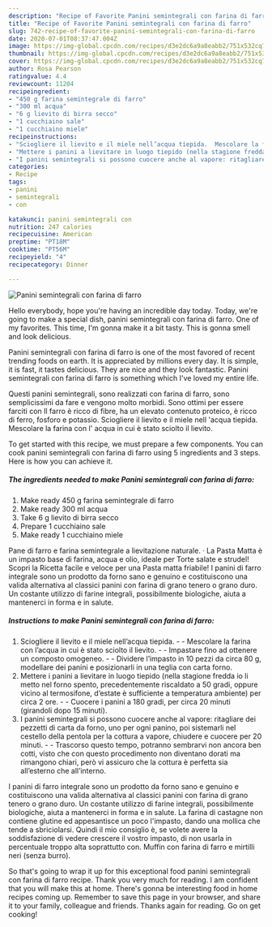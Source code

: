 ```yaml
---
description: "Recipe of Favorite Panini semintegrali con farina di farro"
title: "Recipe of Favorite Panini semintegrali con farina di farro"
slug: 742-recipe-of-favorite-panini-semintegrali-con-farina-di-farro
date: 2020-07-01T08:37:47.004Z
image: https://img-global.cpcdn.com/recipes/d3e2dc6a9a8eabb2/751x532cq70/panini-semintegrali-con-farina-di-farro-recipe-main-photo.jpg
thumbnail: https://img-global.cpcdn.com/recipes/d3e2dc6a9a8eabb2/751x532cq70/panini-semintegrali-con-farina-di-farro-recipe-main-photo.jpg
cover: https://img-global.cpcdn.com/recipes/d3e2dc6a9a8eabb2/751x532cq70/panini-semintegrali-con-farina-di-farro-recipe-main-photo.jpg
author: Rosa Pearson
ratingvalue: 4.4
reviewcount: 11204
recipeingredient:
- "450 g farina semintegrale di farro"
- "300 ml acqua"
- "6 g lievito di birra secco"
- "1 cucchiaino sale"
- "1 cucchiaino miele"
recipeinstructions:
- "Sciogliere il lievito e il miele nell’acqua tiepida.  Mescolare la farina con l’acqua in cui è stato sciolto il lievito.  Impastare fino ad ottenere un composto omogeneo.  Dividere l’impasto in 10 pezzi da circa 80 g, modellare dei panini e posizionarli in una teglia con carta forno."
- "Mettere i panini a lievitare in luogo tiepido (nella stagione fredda io li metto nel forno spento, precedentemente riscaldato a 50 gradi, oppure vicino al termosifone, d’estate è sufficiente a temperatura ambiente) per circa 2 ore.  Cuocere i panini a 180 gradi, per circa 20 minuti (girandoli dopo 15 minuti)."
- "I panini semintegrali si possono cuocere anche al vapore: ritagliare dei pezzetti di carta da forno, uno per ogni panino, poi sistemarli nel cestello della pentola per la cottura a vapore, chiudere e cuocere per 20 minuti.  Trascorso questo tempo, potranno sembrarvi non ancora ben cotti, visto che con questo procedimento non diventano dorati ma rimangono chiari, però vi assicuro che la cottura è perfetta sia all’esterno che all’interno."
categories:
- Recipe
tags:
- panini
- semintegrali
- con

katakunci: panini semintegrali con 
nutrition: 247 calories
recipecuisine: American
preptime: "PT18M"
cooktime: "PT56M"
recipeyield: "4"
recipecategory: Dinner

---
```



![Panini semintegrali con farina di farro](https://img-global.cpcdn.com/recipes/d3e2dc6a9a8eabb2/751x532cq70/panini-semintegrali-con-farina-di-farro-recipe-main-photo.jpg)

Hello everybody, hope you're having an incredible day today. Today, we're going to make a special dish, panini semintegrali con farina di farro. One of my favorites. This time, I'm gonna make it a bit tasty. This is gonna smell and look delicious.

Panini semintegrali con farina di farro is one of the most favored of recent trending foods on earth. It is appreciated by millions every day. It is simple, it is fast, it tastes delicious. They are nice and they look fantastic. Panini semintegrali con farina di farro is something which I've loved my entire life.

Questi panini semintegrali, sono realizzati con farina di farro, sono semplicissimi da fare e vengono molto morbidi. Sono ottimi per essere farciti con Il farro è ricco di fibre, ha un elevato contenuto proteico, è ricco di ferro, fosforo e potassio. Sciogliere il lievito e il miele nell &#39;acqua tiepida. Mescolare la farina con l&#39; acqua in cui è stato sciolto il lievito.


To get started with this recipe, we must prepare a few components. You can cook panini semintegrali con farina di farro using 5 ingredients and 3 steps. Here is how you can achieve it.

<!--inarticleads1-->

##### The ingredients needed to make Panini semintegrali con farina di farro:

1. Make ready 450 g farina semintegrale di farro
1. Make ready 300 ml acqua
1. Take 6 g lievito di birra secco
1. Prepare 1 cucchiaino sale
1. Make ready 1 cucchiaino miele


Pane di farro e farina semintegrale a lievitazione naturale. · La Pasta Matta è un impasto base di farina, acqua e olio, ideale per Torte salate e strudel! Scopri la Ricetta facile e veloce per una Pasta matta friabile! I panini di farro integrale sono un prodotto da forno sano e genuino e costituiscono una valida alternativa al classici panini con farina di grano tenero o grano duro. Un costante utilizzo di farine integrali, possibilmente biologiche, aiuta a mantenerci in forma e in salute. 

<!--inarticleads2-->

##### Instructions to make Panini semintegrali con farina di farro:

1. Sciogliere il lievito e il miele nell’acqua tiepida. -  - Mescolare la farina con l’acqua in cui è stato sciolto il lievito. -  - Impastare fino ad ottenere un composto omogeneo. -  - Dividere l’impasto in 10 pezzi da circa 80 g, modellare dei panini e posizionarli in una teglia con carta forno.
1. Mettere i panini a lievitare in luogo tiepido (nella stagione fredda io li metto nel forno spento, precedentemente riscaldato a 50 gradi, oppure vicino al termosifone, d’estate è sufficiente a temperatura ambiente) per circa 2 ore. -  - Cuocere i panini a 180 gradi, per circa 20 minuti (girandoli dopo 15 minuti).
1. I panini semintegrali si possono cuocere anche al vapore: ritagliare dei pezzetti di carta da forno, uno per ogni panino, poi sistemarli nel cestello della pentola per la cottura a vapore, chiudere e cuocere per 20 minuti. -  - Trascorso questo tempo, potranno sembrarvi non ancora ben cotti, visto che con questo procedimento non diventano dorati ma rimangono chiari, però vi assicuro che la cottura è perfetta sia all’esterno che all’interno.


I panini di farro integrale sono un prodotto da forno sano e genuino e costituiscono una valida alternativa al classici panini con farina di grano tenero o grano duro. Un costante utilizzo di farine integrali, possibilmente biologiche, aiuta a mantenerci in forma e in salute. La farina di castagne non contiene glutine ed appesantisce un poco l&#39;impasto, dando una mollica che tende a sbriciolarsi. Quindi il mio consiglio è, se volete avere la soddisfazione di vedere crescere il vostro impasto, di non usarla in percentuale troppo alta soprattutto con. Muffin con farina di farro e mirtilli neri (senza burro). 

So that's going to wrap it up for this exceptional food panini semintegrali con farina di farro recipe. Thank you very much for reading. I am confident that you will make this at home. There's gonna be interesting food in home recipes coming up. Remember to save this page in your browser, and share it to your family, colleague and friends. Thanks again for reading. Go on get cooking!
